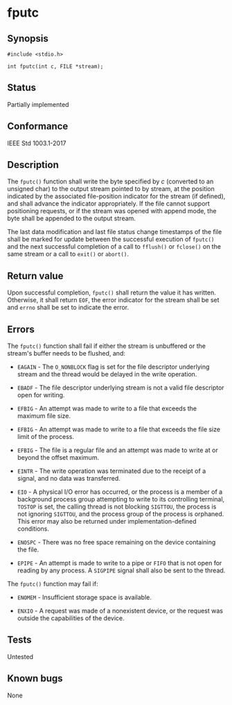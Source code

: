# fputc

## Synopsis

`#include <stdio.h>`

`int fputc(int c, FILE *stream);`

## Status

Partially implemented

## Conformance

IEEE Std 1003.1-2017

## Description

The `fputc()` function shall write the byte specified by _c_ (converted to an unsigned char) to the output stream
pointed to by stream, at the position indicated by the associated file-position indicator for the stream (if defined),
and shall advance the indicator appropriately. If the file cannot support positioning requests, or if the stream was
opened with append mode, the byte shall be appended to the output stream.

The last data modification and last file status change timestamps of the file shall be marked for update between the
successful execution of `fputc()` and the next successful completion of a call to `fflush()` or `fclose()` on the same
stream or a call to `exit()` or `abort()`.

## Return value

Upon successful completion, `fputc()` shall return the value it has written. Otherwise, it shall return `EOF`, the error
indicator for the stream shall be set and `errno` shall be set to indicate the error.

## Errors

The `fputc()` function shall fail if either the stream is unbuffered or the stream's buffer needs to be flushed, and:

* `EAGAIN` - The `O_NONBLOCK` flag is set for the file descriptor underlying stream and the thread would be delayed in
the write operation.

* `EBADF` - The file descriptor underlying stream is not a valid file descriptor open for writing.

* `EFBIG` - An attempt was made to write to a file that exceeds the maximum file size.

* `EFBIG` - An attempt was made to write to a file that exceeds the file size limit of the process.

* `EFBIG` - The file is a regular file and an attempt was made to write at or beyond the offset maximum.

* `EINTR` - The write operation was terminated due to the receipt of a signal, and no data was transferred.

* `EIO` - A physical I/O error has occurred, or the process is a member of a background process group attempting to
write to its controlling terminal, `TOSTOP` is set, the calling thread is not blocking `SIGTTOU`, the process is not
ignoring `SIGTTOU`, and the process group of the process is orphaned. This error may also be returned under
implementation-defined conditions.

* `ENOSPC` - There was no free space remaining on the device containing the file.

* `EPIPE` - An attempt is made to write to a pipe or `FIFO` that is not open for reading by any process. A `SIGPIPE`
signal shall also be sent to the thread.

The `fputc()` function may fail if:

* `ENOMEM` - Insufficient storage space is available.

* `ENXIO` - A request was made of a nonexistent device, or the request was outside the capabilities of the device.

## Tests

Untested

## Known bugs

None
